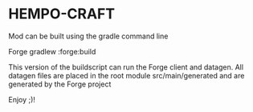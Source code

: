 # HEMPO-CRAFT
Mod can be built using the gradle command line

Forge
gradlew :forge:build

This version of the buildscript can run the Forge client and datagen. All datagen files are placed in the root module src/main/generated and are generated by the Forge project

Enjoy ;)!
